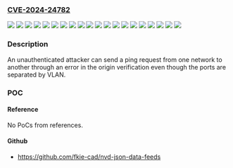 ### [CVE-2024-24782](https://cve.mitre.org/cgi-bin/cvename.cgi?name=CVE-2024-24782)
![](https://img.shields.io/static/v1?label=Product&message=F-COM%2001%20coated&color=blue)
![](https://img.shields.io/static/v1?label=Product&message=F-COM%2001&color=blue)
![](https://img.shields.io/static/v1?label=Product&message=F-CPU%2001%20coated&color=blue)
![](https://img.shields.io/static/v1?label=Product&message=F-CPU%2001&color=blue)
![](https://img.shields.io/static/v1?label=Product&message=F30%2003X%20YY%20(COM)&color=blue)
![](https://img.shields.io/static/v1?label=Product&message=F30%2003X%20YY%20(CPU)&color=blue)
![](https://img.shields.io/static/v1?label=Product&message=F35%2003X%20YY%20(COM)&color=blue)
![](https://img.shields.io/static/v1?label=Product&message=F35%2003X%20YY%20(CPU)&color=blue)
![](https://img.shields.io/static/v1?label=Product&message=F60%20CPU%2003X%20YY%20(COM)&color=blue)
![](https://img.shields.io/static/v1?label=Product&message=F60%20CPU%2003X%20YY%20(CPU)&color=blue)
![](https://img.shields.io/static/v1?label=Product&message=X-COM%2001%20E%20YY&color=blue)
![](https://img.shields.io/static/v1?label=Product&message=X-COM%2001%20YY&color=blue)
![](https://img.shields.io/static/v1?label=Product&message=X-CPU%2001&color=blue)
![](https://img.shields.io/static/v1?label=Product&message=X-CPU%2031&color=blue)
![](https://img.shields.io/static/v1?label=Version&message=0%3C%3D%2014.12%20&color=brighgreen)
![](https://img.shields.io/static/v1?label=Version&message=0%3C%3D%2014.6%20&color=brighgreen)
![](https://img.shields.io/static/v1?label=Version&message=0%3C%3D%2015.14%20&color=brighgreen)
![](https://img.shields.io/static/v1?label=Version&message=0%3C%3D%2018.6%20&color=brighgreen)
![](https://img.shields.io/static/v1?label=Version&message=0%3C%3D%2024.14%20&color=brighgreen)
![](https://img.shields.io/static/v1?label=Vulnerability&message=CWE-346%20Origin%20Validation%20Error&color=brighgreen)

### Description

An unauthenticated attacker can send a ping request from one network to another through an error in the origin verification even though the ports are separated by VLAN.

### POC

#### Reference
No PoCs from references.

#### Github
- https://github.com/fkie-cad/nvd-json-data-feeds


